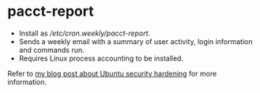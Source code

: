 # pacct-report

* Install as _/etc/cron.weekly/pacct-report_. 
* Sends a weekly email with a summary of user activity, login information and commands run. 
* Requires Linux process accounting to be installed. 

Refer to [my blog post about Ubuntu security hardening](http://blog.mattbrock.co.uk/hardening-the-security-on-ubuntu-server-14-04/) for more information.
